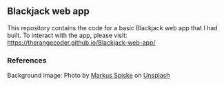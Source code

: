 ## Blackjack web app
This repository contains the code for a basic Blackjack web app that I had built.
To interact with the app, please visit: https://therangecoder.github.io/Blackjack-web-app/

### References
Background image: Photo by <a href="https://unsplash.com/@markusspiske?utm_source=unsplash&utm_medium=referral&utm_content=creditCopyText">Markus Spiske</a> on <a href="https://unsplash.com/s/photos/blackjack?utm_source=unsplash&utm_medium=referral&utm_content=creditCopyText">Unsplash</a>

